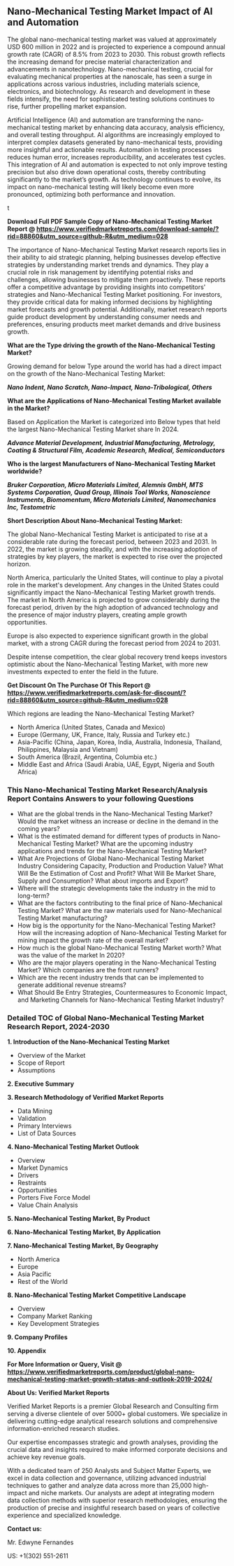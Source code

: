 <h2>Nano-Mechanical Testing Market Impact of AI and Automation</h2><p>The global nano-mechanical testing market was valued at approximately USD 600 million in 2022 and is projected to experience a compound annual growth rate (CAGR) of 8.5% from 2023 to 2030. This robust growth reflects the increasing demand for precise material characterization and advancements in nanotechnology. Nano-mechanical testing, crucial for evaluating mechanical properties at the nanoscale, has seen a surge in applications across various industries, including materials science, electronics, and biotechnology. As research and development in these fields intensify, the need for sophisticated testing solutions continues to rise, further propelling market expansion.</p><p>Artificial Intelligence (AI) and automation are transforming the nano-mechanical testing market by enhancing data accuracy, analysis efficiency, and overall testing throughput. AI algorithms are increasingly employed to interpret complex datasets generated by nano-mechanical tests, providing more insightful and actionable results. Automation in testing processes reduces human error, increases reproducibility, and accelerates test cycles. This integration of AI and automation is expected to not only improve testing precision but also drive down operational costs, thereby contributing significantly to the market’s growth. As technology continues to evolve, its impact on nano-mechanical testing will likely become even more pronounced, optimizing both performance and innovation.</p>t</p><p id="" class=""><strong>Download Full PDF Sample Copy of Nano-Mechanical Testing Market Report @ <a href="https://www.verifiedmarketreports.com/download-sample/?rid=88860&utm_source=github-R&utm_medium=028" target="_blank">https://www.verifiedmarketreports.com/download-sample/?rid=88860&utm_source=github-R&utm_medium=028</a></strong></p><p>The importance of&nbsp;Nano-Mechanical Testing Market research reports lies in their ability to aid strategic planning, helping businesses develop effective strategies by understanding market trends and dynamics. They play a crucial role in risk management by identifying potential risks and challenges, allowing businesses to mitigate them proactively. These reports offer a competitive advantage by providing insights into competitors' strategies and Nano-Mechanical Testing Market positioning. For investors, they provide critical data for making informed decisions by highlighting market forecasts and growth potential. Additionally, market research reports guide product development by understanding consumer needs and preferences, ensuring products meet market demands and drive business growth.</p><p><strong>What are the&nbsp;Type driving the growth of the Nano-Mechanical Testing Market?</strong></p><p id="" class="">Growing demand for below Type around the world has had a direct impact on the growth of the Nano-Mechanical Testing Market:</p><em><strong>Nano Indent, Nano Scratch, Nano-Impact, Nano-Tribological, Others</strong></em></p><strong>What are the&nbsp;Applications&nbsp;of Nano-Mechanical Testing Market available in the Market?</strong></p><p id="" class="">Based on Application the Market is categorized into Below types that held the largest Nano-Mechanical Testing Market share In 2024.</p><em><strong>Advance Material Development, Industrial Manufacturing, Metrology, Coating & Structural Film, Academic Research, Medical, Semiconductors</strong></em></p><strong>Who is the largest Manufacturers of Nano-Mechanical Testing Market worldwide?</strong></p><p><em><strong>Bruker Corporation, Micro Materials Limited, Alemnis GmbH, MTS Systems Corporation, Quad Group, Illinois Tool Works, Nanoscience Instruments, Biomomentum, Micro Materials Limited, Nanomechanics Inc, Testometric</strong></em></p><p id="" class=""><strong>Short Description About Nano-Mechanical Testing Market:</strong></p><p>The global Nano-Mechanical Testing Market is anticipated to rise at a considerable rate during the forecast period, between 2023 and 2031. In 2022, the market is growing steadily, and with the increasing adoption of strategies by key players, the market is expected to rise over the projected horizon.</p><p>North America, particularly the United States, will continue to play a pivotal role in the market's development. Any changes in the United States could significantly impact the Nano-Mechanical Testing Market growth trends. The market in North America is projected to grow considerably during the forecast period, driven by the high adoption of advanced technology and the presence of major industry players, creating ample growth opportunities.</p><p>Europe is also expected to experience significant growth in the global market, with a strong CAGR during the forecast period from 2024 to 2031.</p><p>Despite intense competition, the clear global recovery trend keeps investors optimistic about the Nano-Mechanical Testing Market, with more new investments expected to enter the field in the future.</p><p id="" class=""><strong>Get Discount On The Purchase Of This Report @ <a href="https://www.verifiedmarketreports.com/ask-for-discount/?rid=88860&utm_source=github-R&utm_medium=028" target="_blank">https://www.verifiedmarketreports.com/ask-for-discount/?rid=88860&utm_source=github-R&utm_medium=028</a></strong></p>Which regions are leading the Nano-Mechanical Testing Market?</p><ul><li>North America (United States, Canada and Mexico)</li><li>Europe (Germany, UK, France, Italy, Russia and Turkey etc.)</li><li>Asia-Pacific (China, Japan, Korea, India, Australia, Indonesia, Thailand, Philippines, Malaysia and Vietnam)</li><li>South America (Brazil, Argentina, Columbia etc.)</li><li>Middle East and Africa (Saudi Arabia, UAE, Egypt, Nigeria and South Africa)</li></ul><h3 id="" class="">This Nano-Mechanical Testing Market Research/Analysis Report Contains Answers to your following Questions</h3><ul><li>What are the global trends in the Nano-Mechanical Testing Market? Would the market witness an increase or decline in the demand in the coming years?</li><li>What is the estimated demand for different types of products in Nano-Mechanical Testing Market? What are the upcoming industry applications and trends for the Nano-Mechanical Testing Market?</li><li>What Are Projections of Global Nano-Mechanical Testing Market Industry Considering Capacity, Production and Production Value? What Will Be the Estimation of Cost and Profit? What Will Be Market Share, Supply and Consumption? What about imports and Export?</li><li>Where will the strategic developments take the industry in the mid to long-term?</li><li>What are the factors contributing to the final price of Nano-Mechanical Testing Market? What are the raw materials used for Nano-Mechanical Testing Market manufacturing?</li><li>How big is the opportunity for the Nano-Mechanical Testing Market? How will the increasing adoption of Nano-Mechanical Testing Market for mining impact the growth rate of the overall market?</li><li>How much is the global Nano-Mechanical Testing Market worth? What was the value of the market In 2020?</li><li>Who are the major players operating in the Nano-Mechanical Testing Market? Which companies are the front runners?</li><li>Which are the recent industry trends that can be implemented to generate additional revenue streams?</li><li>What Should Be Entry Strategies, Countermeasures to Economic Impact, and Marketing Channels for Nano-Mechanical Testing Market Industry?</li></ul><h3 id="" class="">Detailed TOC of Global Nano-Mechanical Testing Market Research Report, 2024-2030</h3><p id="" class=""><strong>1. Introduction of the Nano-Mechanical Testing Market</strong></p><ul><li>Overview of the Market</li><li>Scope of Report</li><li>Assumptions</li></ul><p id="" class=""><strong>2. Executive Summary</strong></p><p id="" class=""><strong>3. Research Methodology of Verified Market Reports</strong></p><ul><li>Data Mining</li><li>Validation</li><li>Primary Interviews</li><li>List of Data Sources</li></ul><p id="" class=""><strong>4. Nano-Mechanical Testing Market Outlook</strong></p><ul><li>Overview</li><li>Market Dynamics</li><li>Drivers</li><li>Restraints</li><li>Opportunities</li><li>Porters Five Force Model</li><li>Value Chain Analysis</li></ul><p id="" class=""><strong>5. Nano-Mechanical Testing Market, By Product</strong></p><p id="" class=""><strong>6. Nano-Mechanical Testing Market, By Application</strong></p><p id="" class=""><strong>7. Nano-Mechanical Testing Market, By Geography</strong></p><ul><li>North America</li><li>Europe</li><li>Asia Pacific</li><li>Rest of the World</li></ul><p id="" class=""><strong>8. Nano-Mechanical Testing Market Competitive Landscape</strong></p><ul><li>Overview</li><li>Company Market Ranking</li><li>Key Development Strategies</li></ul><p id="" class=""><strong>9. Company Profiles</strong></p><p id="" class=""><strong>10. Appendix</strong></p><p id="" class=""><strong>For More Information or Query, Visit @ <a href="https://www.verifiedmarketreports.com/product/global-nano-mechanical-testing-market-growth-status-and-outlook-2019-2024/" target="_blank">https://www.verifiedmarketreports.com/product/global-nano-mechanical-testing-market-growth-status-and-outlook-2019-2024/</a></strong></p><p id="" class=""><strong>About Us: Verified Market Reports</strong></p><p id="" class="">Verified Market Reports is a premier Global Research and Consulting firm serving a diverse clientele of over 5000+ global customers. We specialize in delivering cutting-edge analytical research solutions and comprehensive information-enriched research studies.</p><p id="" class="">Our expertise encompasses strategic and growth analyses, providing the crucial data and insights required to make informed corporate decisions and achieve key revenue goals.</p><p id="" class="">With a dedicated team of 250 Analysts and Subject Matter Experts, we excel in data collection and governance, utilizing advanced industrial techniques to gather and analyze data across more than 25,000 high-impact and niche markets. Our analysts are adept at integrating modern data collection methods with superior research methodologies, ensuring the production of precise and insightful research based on years of collective experience and specialized knowledge.</p><p id="" class=""><strong>Contact us:</strong></p><p id="" class="">Mr. Edwyne Fernandes</p><p id="" class="">US: +1(302) 551-2611</p>